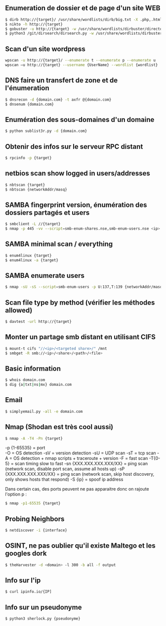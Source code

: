 ## Enumeration de dossier et de page d'un site WEB
```bash
$ dirb http://{target}/ /usr/share/wordlists/dirb/big.txt -X .php,.html -o dirb.txt
$ nikto -h http://{target}
$ gobuster -u http://{target} -w /usr/share/wordlists/dirbuster/directory-list-2.3-medium.txt -t 20
$ python3 /git/dirsearch/dirsearch.py -w /usr/share/wordlists/dirbuster/directory-list-2.3-medium.txt -e "php,txt,sh,jar,cgi,pl,py,php.swp,~,bak" -r 2 -x 403 -f -t 50 --simple-report=dirsearch -u {TARGET}
```

## Scan d'un site wordpress
```bash
wpscan -u http://{target}/ --enumerate t --enumerate p --enumerate u
wpscan –u http://{target} --username {UserName} --wordlist {wordlist}
```

## DNS faire un transfert de zone et de l'énumeration
```bash
$ dnsrecon -d {domain.com} -t axfr @{domain.com}
$ dnsenum {domain.com}
```

## Enumération des sous-domaines d'un domaine
```bash
$ python sublist3r.py -d {domain.com}
```

## Obtenir des infos sur le serveur RPC distant
```bash
$ rpcinfo -p {target}
```

## netbios scan show logged in users/addresses
```bash
$ nbtscan {target}
$ nbtscan {networkAddr/masq}
```

## SAMBA fingerprint version, énumération des dossiers partagés et users
```bash
$ smbclient -L //{target}
$ nmap -p 445 -vv --script=smb-enum-shares.nse,smb-enum-users.nse <ip>
```

## SAMBA minimal scan / everything
```bash
$ enum4linux {target}
$ enum4linux -a {target}
```

## SAMBA enumerate users
```bash
$ nmap -sU -sS --script=smb-enum-users -p U:137,T:139 {networkAddr/masq}
```

## Scan file type by method (vérifier les méthodes allowed)
```bash
$ davtest -url http://{target}
```

## Monter un partage smb distant en utilisant CIFS
```bash
$ mount-t cifs "//<ip>/<targeted share>/" /mnt 
$ smbget -R smb://<ip>/<share>/<path>/<file>
```

## Basic information
```bash
$ whois domain.com
$ dig {a|txt|ns|mx} domain.com
```

## Email
```bash
$ simplyemail.py -all -e domain.com
```

## Nmap (Shodan est très cool aussi)
```bash
$ nmap -A -T4 -Pn {target}
```
-p {1-65535} = port </br>
-O = OS detection
-sV = version detection
-sU = UDP scan
-sT = tcp scan
-A = OS detection + nmap scripts + traceroute + version
-F = fast scan
-T{0-5} = scan timing slow to fast
-sn {XXX.XXX.XXX.XXX/XX} = ping scan (network scan, disable port scan, assume all hosts up)
-sP {XXX.XXX.XXX.XXX/XX} = ping scan (network scan, skip host discovery, only shows hosts that respond)
-S {ip} = spoof ip address

Dans certain cas, des ports peuvent ne pas apparaitre donc on rajoute l'option p :
```bash
$ nmap -p1-65535 {target}
``` 

## Probing Neighbors
```bash
$ netdiscover -i {interface}
```

## OSINT, ne pas oublier qu'il existe Maltego et les googles dork
```bash
$ theHarvester -d <domain> -l 300 -b all -f output
```

## Info sur l'ip
```bash
$ curl ipinfo.io/{IP]
```

## Info sur un pseudonyme
```bash
$ python3 sherlock.py {pseudonyme}
```
